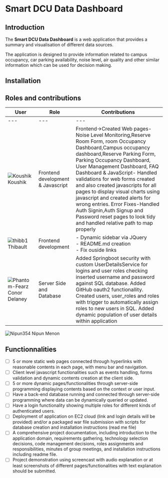 # Smart DCU Data Dashboard

## Introduction

The **Smart DCU Data Dashboard** is a web application that provides a summary and visualisation of different data sources.

The application is designed to provide information related to campus occupancy, car parking availability, noise level, air quality and other similar information which can be used for decision making.

## Installation

<!-- TODO: Installations instructions for the project -->

## Roles and contributions

<!-- TODO: Add roles and contributions for each team member -->
User | Role | Contributions
--- | --- | ---
--- | --- | ---
![Koushik](https://github.com/koushikngowda7.png?size=40) Koushik | Frontend development & Javascript | Frontend->Created Web pages- Noise Level Monitoring,Reserve Room Form, room Occupancy Dashboard,Campus occupancy dashboard,Reserve Parking Form, Parking Occupancy Dashboard, User Management Dashboard, FAQ Dashboard & JavaScript- Handled validations for web forms created and also created javascripts for all pages to display visual charts using javascript and created alerts for wrong entries. Error Fixes-Handled Auth Signin,Auth Signup and Password reset pages to look tidy and handled relative path to map properly
![thibb1](https://github.com/Thibb1.png?size=40) Thibault | Frontend development | - Dynamic sidebar via JQuery<br>- README.md creation<br>- Fix ouside links
![Phantom-Fearz](https://github.com/Phantom-Fearz.png?size=40) Conor Delaney|Server Side and Database| Added Springboot security with custom UserDetailsService for logins and user roles checking inserted username and password against SQL database. Added GitHub oauth2 functionallity. Created users, user_roles and roles with trigger to automatically assign roles to new users in SQL. Added dynamic population of user details within application
![Nipun354]([https://github.com/Nipun354.png?size=40) Nipun Menon




## Functionnalities

- [ ] 5 or more static web pages connected through hyperlinks with reasonable contents in each page, with menu bar and navigation.
- [ ] Client level javascript functionalities such as events handling, forms
validation and dynamic contents creation at the client side.
- [ ] 5 or more dynamic pages/functionalities through server-side programming
displaying contents based on the context or user input.
- [ ] Have a back-end database running and connected through server-side programming
where data can be dynamically queried or updated.
- [ ] Have a login functionality showing multiple roles for different kinds of authenticated
users.
- [ ] Deployment of application on EC2 cloud (link and login details will be provided) and/or
a packaged war file submission with scripts for database creation and installation
instructions (read me file)
- [ ] A comprehensive project documentation, including introduction to the application
domain, requirements gathering, technology selection decisions, code management
decisions, roles assignments and responsibilities, minutes of group meetings, and
installation instructions including readme file.
- [ ] Project demonstration using screencast with audio explanation or at least screenshots
of different pages/functionalities with text explanation should be submitted.
